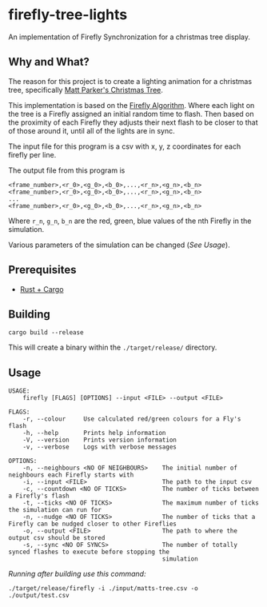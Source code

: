 # firefly-tree-lights

An implementation of Firefly Synchronization for a christmas tree display.

## Why and What?

The reason for this project is to create a lighting animation for a christmas tree, specifically [Matt Parker's Christmas Tree](https://www.youtube.com/watch?v=WuMRJf6B5Q4).

This implementation is based on the [Firefly Algorithm](https://en.wikipedia.org/wiki/Firefly_algorithm). Where each light on the tree is a Firefly assigned an initial random time to flash. Then based on the proximity of each Firefly they adjusts their next flash to be closer to that of those around it, until all of the lights are in sync.

The input file for this program is a csv with x, y, z coordinates for each firefly per line.

The output file from this program is

```
<frame_number>,<r_0>,<g_0>,<b_0>,...,<r_n>,<g_n>,<b_n>
<frame_number>,<r_0>,<g_0>,<b_0>,...,<r_n>,<g_n>,<b_n>
...
<frame_number>,<r_0>,<g_0>,<b_0>,...,<r_n>,<g_n>,<b_n>
```

Where `r_n`, `g_n`, `b_n` are the red, green, blue values of the nth Firefly in the simulation.

Various parameters of the simulation can be changed (*See Usage*).

## Prerequisites

* [Rust + Cargo](https://www.rust-lang.org/tools/install)

## Building

```
cargo build --release
```

This will create a binary within the `./target/release/` directory.

## Usage

```
USAGE:
    firefly [FLAGS] [OPTIONS] --input <FILE> --output <FILE>

FLAGS:
    -r, --colour     Use calculated red/green colours for a Fly's flash
    -h, --help       Prints help information
    -V, --version    Prints version information
    -v, --verbose    Logs with verbose messages

OPTIONS:
    -n, --neighbours <NO OF NEIGHBOURS>    The initial number of neighbours each Firefly starts with
    -i, --input <FILE>                     The path to the input csv
    -c, --countdown <NO OF TICKS>          The number of ticks between a Firefly's flash
    -t, --ticks <NO OF TICKS>              The maximum number of ticks the simulation can run for
    -n, --nudge <NO OF TICKS>              The number of ticks that a Firefly can be nudged closer to other Fireflies
    -o, --output <FILE>                    The path to where the output csv should be stored
    -s, --sync <NO OF SYNCS>               The number of totally synced flashes to execute before stopping the
                                           simulation
```

*Running after building use this command:*

```
./target/release/firefly -i ./input/matts-tree.csv -o ./output/test.csv
```
